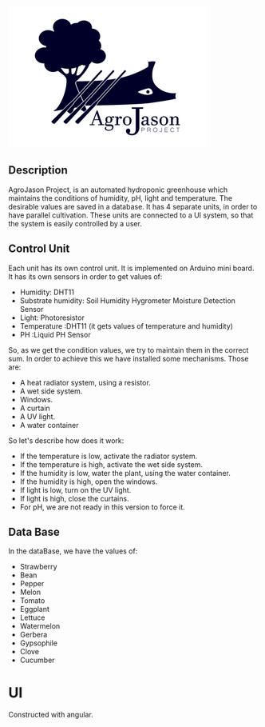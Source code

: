 ![Image](images/logo.png)

## Description

AgroJason Project, is an automated hydroponic greenhouse which maintains the conditions of humidity, pH, light and temperature. The desirable values are saved in a database. It has 4 separate units, in order to have parallel cultivation. These units are connected to a UI system, so that the system is easily controlled by a user.

## Control Unit

Each unit has its own control unit. It is implemented on Arduino mini board. It has its own sensors in order to get values of:

* Humidity: DHT11
* Substrate humidity: Soil Humidity Hygrometer Moisture Detection Sensor
* Light: Photoresistor
* Temperature :DHT11 (it gets values of temperature and humidity)
* PH :Liquid PH Sensor

So, as we get the condition values, we try to maintain them in the correct sum. In order to achieve this we have installed some mechanisms. Those are:

* A heat radiator system, using a resistor.
* A wet side system.
* Windows.
* A curtain
* A UV light.
* A water container

So let's describe how does it work:

* If the temperature is low, activate the radiator system.
* If the temperature is high, activate the wet side system.
* If the humidity is low, water the plant, using the water container.
* If the humidity is high, open the windows.
* If light is low, turn on the UV light.
* If light is high, close the curtains.
* For pH, we are not ready in this version to force it.

## Data Base



In the dataBase, we have the values of:

* Strawberry
* Bean
* Pepper
* Melon
* Tomato
* Eggplant
* Lettuce
* Watermelon
* Gerbera
* Gypsophile
* Clove
* Cucumber

# UI

Constructed with angular.